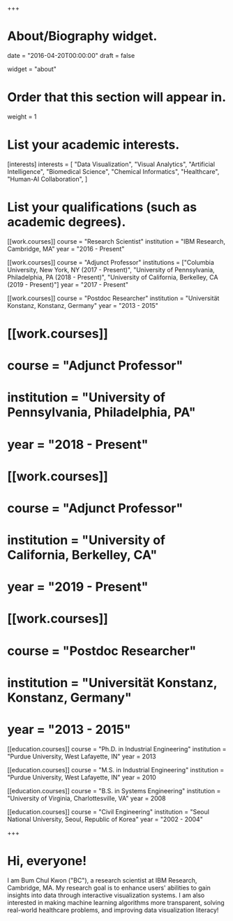 +++
# About/Biography widget.

date = "2016-04-20T00:00:00"
draft = false

widget = "about"

# Order that this section will appear in.
weight = 1

# List your academic interests.
[interests]
  interests = [
    "Data Visualization",
    "Visual Analytics",
    "Artificial Intelligence",
    "Biomedical Science",
    "Chemical Informatics",
    "Healthcare",
    "Human-AI Collaboration",
  ]

# List your qualifications (such as academic degrees).
[[work.courses]]
  course = "Research Scientist"
  institution = "IBM Research, Cambridge, MA"
  year = "2016 - Present"

[[work.courses]]
  course = "Adjunct Professor"
  institutions = ["Columbia University, New York, NY (2017 - Present)", "University of Pennsylvania, Philadelphia, PA (2018 - Present)", "University of California, Berkelley, CA (2019 - Present)"]
  year = "2017 - Present"

[[work.courses]]
  course = "Postdoc Researcher"
  institution = "Universität Konstanz, Konstanz, Germany"
  year = "2013 - 2015"

# [[work.courses]]
# course = "Adjunct Professor"
#  institution = "University of Pennsylvania, Philadelphia, PA"
#  year = "2018 - Present"

# [[work.courses]]
#  course = "Adjunct Professor"
#  institution = "University of California, Berkelley, CA"
#  year = "2019 - Present"

# [[work.courses]]
#  course = "Postdoc Researcher"
#  institution = "Universität Konstanz, Konstanz, Germany"
#  year = "2013 - 2015"

[[education.courses]]
  course = "Ph.D. in Industrial Engineering"
  institution = "Purdue University, West Lafayette, IN"
  year = 2013

[[education.courses]]
  course = "M.S. in Industrial Engineering"
  institution = "Purdue University, West Lafayette, IN"
  year = 2010

[[education.courses]]
  course = "B.S. in Systems Engineering"
  institution = "University of Virginia, Charlottesville, VA"
  year = 2008

[[education.courses]]
  course = "Civil Engineering"
  institution = "Seoul National University, Seoul, Republic of Korea"
  year = "2002 - 2004"
 
+++

# Hi, everyone!

I am Bum Chul Kwon ("BC"), a research scientist at IBM Research, Cambridge, MA. My research goal is to enhance users' abilities to gain insights into data through interactive visualization systems. I am also interested in making machine learning algorithms more transparent, solving real-world healthcare problems, and improving data visualization literacy!
